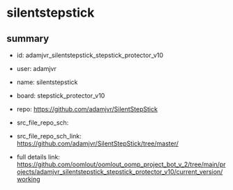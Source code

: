 # silentstepstick
 
## summary 
* id: adamjvr_silentstepstick_stepstick_protector_v10
* user: adamjvr
* name: silentstepstick
* board: stepstick_protector_v10
* repo: https://github.com/adamjvr/SilentStepStick



* src_file_repo_sch: 
* src_file_repo_sch_link: https://github.com/adamjvr/SilentStepStick/tree/master/
* full details link: https://github.com/oomlout/oomlout_oomp_project_bot_v_2/tree/main/projects/adamjvr_silentstepstick_stepstick_protector_v10/current_version/working  






